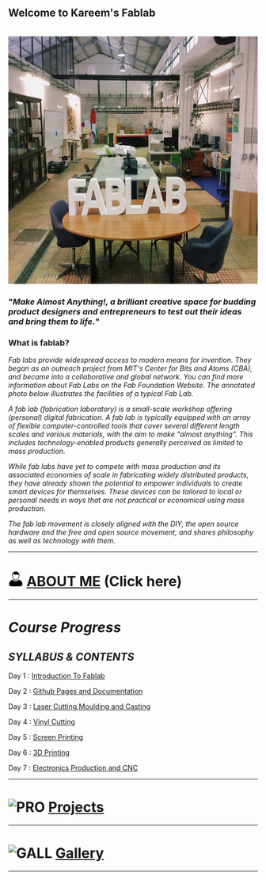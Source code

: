 ##                                          Welcome to Kareem's Fablab 
<br> 

                                            


<img src="fablab.jpg" height="500" width="800">



### "_Make Almost Anything!, a brilliant creative space for budding product designers and entrepreneurs to test out their ideas and bring them to life._"

### What is fablab?

   _Fab labs provide widespread access to modern means for invention. They began as an outreach project from MIT's Center for Bits and    Atoms (CBA), and became into a collaborative and global network. You can find more information about Fab Labs on the Fab Foundation   Website. The annotated photo below illustrates the facilities of a typical Fab Lab._
   
   _A fab lab (fabrication laboratory) is a small-scale workshop offering (personal) digital fabrication. A fab lab is typically equipped with an array of flexible computer-controlled tools that cover several different length scales and various materials, with the aim to make "almost anything". This includes technology-enabled products generally perceived as limited to mass production._
   
  _While fab labs have yet to compete with mass production and its associated economies of scale in fabricating widely distributed products, they have already shown the potential to empower individuals to create smart devices for themselves. These devices can be tailored to local or personal needs in ways that are not practical or economical using mass production._
   
   _The fab lab movement is closely aligned with the DIY, the open source hardware and the free and open source movement, and shares philosophy as well as technology with them._
   
   ----
   
  
# <img src="home_logo_avatar-32c73656536a26f3d0cb07a3a91ba524.jpg" height="30" width="30"> [ABOUT ME](https://tpmabdulkareem.github.io/About)  (Click here) 
   
-----

# _Course Progress_

## _SYLLABUS & CONTENTS_

  Day 1 : [Introduction To Fablab](https://tpmabdulkareem.github.io/Day1)

  Day 2 : [Github Pages and Documentation](https://tpmabdulkareem.github.io/Day2)
                               
  Day 3 : [Laser Cutting,Moulding and Casting](https://tpmabdulkareem.github.io/Day3)
                                
  Day 4 : [Vinyl Cutting](https://tpmabdulkareem.github.io/Day4)
                                	
  Day 5 : [Screen Printing](https://tpmabdulkareem.github.io/Day5)
                                	
  Day 6 : [3D Printing](https://tpmabdulkareem.github.io/Day6)
                                
  Day 7 : [Electronics Production and CNC](https://tpmabdulkareem.github.io/Day7)
  
  ----
                                
# ![PRO](https://cdn3.iconfinder.com/data/icons/design-and-development/340/vector_237_07-01-128.png)  [Projects](https://tpmabdulkareem.github.io/project)
 
 -----
 
 
# ![GALL](https://cdn4.iconfinder.com/data/icons/flatron-2000-set-1/512/photo_gallery-128.png)  [Gallery](https://tpmabdulkareem.github.io/gallery)
 
 
 -----
 
 



